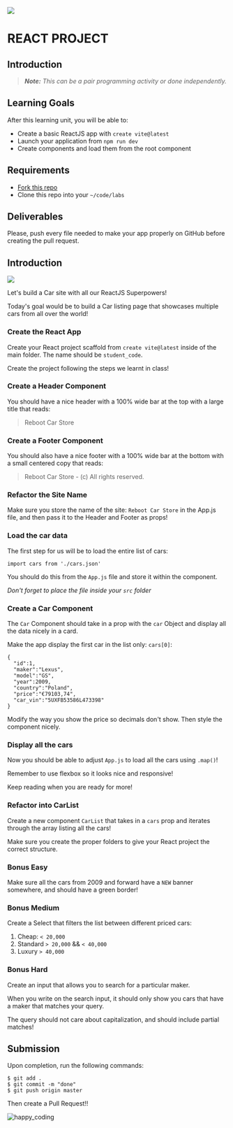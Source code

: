 ![](https://user-images.githubusercontent.com/970858/63474771-d6734700-c469-11e9-83bb-9429da563909.png)

# REACT PROJECT

## Introduction

> ***Note:*** _This can be a pair programming activity or done independently._

## Learning Goals

After this learning unit, you will be able to:

- Create a basic ReactJS app with `create vite@latest`
- Launch your application from `npm run dev`
- Create components and load them from the root component

## Requirements

- [Fork this repo](https://guides.github.com/activities/forking/)
- Clone this repo into your `~/code/labs`

## Deliverables

Please, push every file needed to make your app properly on GitHub before creating the pull request.

## Introduction
![](cars.webp)

Let's build a Car site with all our ReactJS Superpowers!

Today's goal would be to build a Car listing page that showcases multiple cars from all over the world!

### Create the React App

Create your React project scaffold from `create vite@latest` inside of the main folder. The name should be `student_code`.

Create the project following the steps we learnt in class!

### Create a Header Component

You should have a nice header with a 100% wide bar at the top with a large title that reads:

> Reboot Car Store

### Create a Footer Component

You should also have a nice footer with a 100% wide bar at the bottom with a small centered copy that reads:

> Reboot Car Store - (c) All rights reserved.

### Refactor the Site Name

Make sure you store the name of the site: `Reboot Car Store` in the App.js file, and then pass it to the Header and Footer as props!

### Load the car data

The first step for us will be to load the entire list of cars:

`import cars from './cars.json'`

You should do this from the `App.js` file and store it within the component.

*Don't forget to place the file inside your `src` folder*

### Create a Car Component

The `Car` Component should take in a prop with the `car` Object and display all the data nicely in a card.

Make the app display the first car in the list only: `cars[0]`:

```
{
  "id":1,
  "maker":"Lexus",
  "model":"GS",
  "year":2009,
  "country":"Poland",
  "price":"€79103,74",
  "car_vin":"5UXFB53586L473398"
}
```

Modify the way you show the price so decimals don't show. Then style the component nicely.

### Display all the cars

Now you should be able to adjust `App.js` to load all the cars using `.map()`!

Remember to use flexbox so it looks nice and responsive!

Keep reading when you are ready for more!

### Refactor into CarList

Create a new component `CarList` that takes in a `cars` prop and iterates through the array listing all the cars!

Make sure you create the proper folders to give your React project the correct structure.

### Bonus Easy

Make sure all the cars from 2009 and forward have a `NEW` banner somewhere, and should have a green border!

### Bonus Medium

Create a Select that filters the list between different priced cars:

1. Cheap: `< 20,000`
2. Standard `> 20,000` && `< 40,000`
3. Luxury `> 40,000`

### Bonus Hard

Create an input that allows you to search for a particular maker.

When you write on the search input, it should only show you cars that have a maker that matches your query.

The query should not care about capitalization, and should include partial matches!

## Submission

Upon completion, run the following commands:

```
$ git add .
$ git commit -m "done"
$ git push origin master
```

Then create a Pull Request!!


![happy_coding](https://user-images.githubusercontent.com/970858/63899010-c23fc480-c9ea-11e9-84a2-542907e42362.png)
